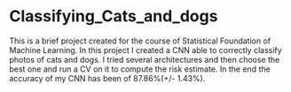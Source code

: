 # Classifying_Cats_and_dogs
This is a brief project created for the course of Statistical Foundation of Machine Learning. 
In this project I created a CNN able to correctly classify photos of cats and dogs. I tried several architectures and then choose the best one and run a CV on it
to compute the risk estimate.
In the end the accuracy of my CNN has been of 87.86%(+/- 1.43%).
